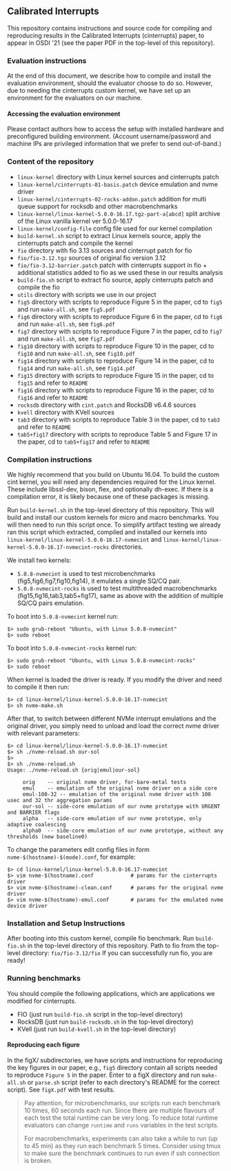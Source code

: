 ## Calibrated Interrupts
This repository contains instructions and source code for compiling and
reproducing results in the Calibrated Interrupts (cinterrupts) paper,
to appear in OSDI '21 (see the paper PDF in the top-level of this repository).

### Evaluation instructions
At the end of this document, we describe how to compile and install
the evaluation environment, should the evaluator choose to do so.
However, due to needing the cinterrupts custom kernel, we have set up
an environment for the evaluators on our machine.

#### Accessing the evaluation environment
Please contact authors how to access the setup with installed hardware and preconfigured building environment.
(Account username/password and machine IPs are privileged information that we prefer to send out-of-band.)

### Content of the repository
* `linux-kernel` directory with Linux kernel sources and cinterrupts patch
* `linux-kernel/cinterrupts-01-basis.patch` device emulation and nvme driver
* `linux-kernel/cinterrupts-02-rocks-addon.patch` addition for multi queue support for rocksdb and other macrobenchmarks
* `linux-kernel/linux-kernel-5.0.0-16.17.tgz-part-a[abcd]` split archive of the Linux vanilla kernel ver 5.0.0-16.17
* `linux-kernel/config-file` config file used for our kernel compilation
* `build-kernel.sh` script to extract Linux kernels source, apply the cinterrupts patch and compile the kernel
* `fio` directory with fio 3.13 sources and cinterrupt patch for fio
* `fio/fio-3.12.tgz` sources of original fio version 3.12
* `fio/fio-3.12-barrier.patch` patch with cinterrupts support in fio + additional statistics added to fio as we used these in our results analysis
* `build-fio.sh` script to extract fio source, apply cinterrupts patch and compile the fio
* `utils` directory with scripts we use in our project
* `fig5` directory with scripts to reproduce Figure 5 in the paper, cd to `fig5` and run `make-all.sh`, see `fig5.pdf`
* `fig6` directory with scripts to reproduce Figure 6 in the paper, cd to `fig6` and run `make-all.sh`, see `fig6.pdf`
* `fig7` directory with scripts to reproduce Figure 7 in the paper, cd to `fig7` and run `make-all.sh`, see `fig7.pdf`
* `fig10` directory with scripts to reproduce Figure 10 in the paper, cd to `fig10` and run `make-all.sh`, see `fig10.pdf`
* `fig14` directory with scripts to reproduce Figure 14 in the paper, cd to `fig14` and run `make-all.sh`, see `fig14.pdf`
* `fig15` directory with scripts to reproduce Figure 15 in the paper, cd to `fig15` and refer to `README`
* `fig16` directory with scripts to reproduce Figure 16 in the paper, cd to `fig16` and refer to `README`
* `rocksdb` directory with `cint.patch` and RocksDB v6.4.6 sources
* `kvell` directory with KVell sources
* `tab3` directory with scripts to reproduce Table 3 in the paper, cd to `tab3` and refer to `README`
* `tab5+fig17` directory with scripts to reproduce Table 5 and Figure 17 in the paper, cd to `tab5+fig17` and refer to `README`


### Compilation instructions
We highly recommend that you build on Ubuntu 16.04.
To build the custom cint kernel, you will need any dependencies
required for the Linux kernel. These include libssl-dev, bison,
flex, and optionally dh-exec. If there is a compilation error,
it is likely because one of these packages is missing.

Run `build-kernel.sh` in the top-level directory of this repository.
This will build and install our custom kernels for micro and macro
benchmarks. You will then need to run this script once. To simplify artifact
testing we already ran this script which extracted, compiled and installed
our kernels into `linux-kernel/linux-kernel-5.0.0-16.17-nvmecint` and
`linux-kernel/linux-kernel-5.0.0-16.17-nvmecint-rocks` directories.

We install two kernels:
* `5.0.8-nvmecint` is used to test microbenchmarks (fig5,fig6,fig7,fig10,fig14), it emulates a single SQ/CQ pair.
* `5.0.8-nvmecint-rocks` is used to test multithreaded macrobenchmarks (fig15,fig16,tab3,tab5+fig17),
   same as above with the addition of multiple SQ/CQ pairs emulation.

To boot into `5.0.8-nvmecint` kernel run:
```
$> sudo grub-reboot "Ubuntu, with Linux 5.0.8-nvmecint"
$> sudo reboot
```
To boot into `5.0.8-nvmecint-rocks` kernel run:
```
$> sudo grub-reboot "Ubuntu, with Linux 5.0.8-nvmecint-rocks"
$> sudo reboot
```


When kernel is loaded the driver is ready. If you modify the driver and
need to compile it then run:

```
$> cd linux-kernel/linux-kernel-5.0.0-16.17-nvmecint
$> sh nvme-make.sh

```

After that, to switch between different NVMe interrupt emulations and
the original driver, you simply need to unload and load the correct
nvme driver with relevant parameters:

```
$> cd linux-kernel/linux-kernel-5.0.0-16.17-nvmecint
$> sh ./nvme-reload.sh our-sol
$>
$> sh ./nvme-reload.sh
Usage: ./nvme-reload.sh {orig|emul|our-sol}

     orig    -- original nvme driver, for-bare-metal tests
     emul    -- emulation of the original nvme driver on a side core
     emul-100-32 -- emulation of the original nvme driver with 100 usec and 32 thr aggregation params
     our-sol -- side-core emulation of our nvme prototype with URGENT and BARRIER flags
     alpha   -- side-core emulation of our nvme prototype, only adaptive coalescing
     alpha0  -- side-core emulation of our nvme prototype, without any thresholds (new baseline0)
```

To change the parameters edit config files in form `nvme-$(hostname)-$(mode).conf`, for example:

```
$> cd linux-kernel/linux-kernel-5.0.0-16.17-nvmecint
$> vim nvme-$(hostname).conf            # params for the cinterrupts driver
$> vim nvme-$(hostname)-clean.conf      # params for the original nvme driver
$> vim nvme-$(hostname)-emul.conf       # params for the emulated nvme device driver

```


### Installation and Setup Instructions
After booting into this custom kernel, compile fio benchmark.
Run `build-fio.sh` in the top-level directory of this repository.
Path to fio from the top-level directory: `fio/fio-3.12/fio`
If you can successfully run fio, you are ready!

[//]: # (Now you can run the following experiments:)
[//]: # (TODO: decribe each experiment)

### Running benchmarks
You should compile the following applications,
which are applications we modified for cinterrupts.

- FIO (just run `build-fio.sh` script in the top-level directory)
- RocksDB (just run `build-rocksdb.sh` in the top-level directory)
- KVell (just run `build-kvell.sh` in the top-level directory)

#### Reproducing each figure
In the figX/ subdirectories, we have scripts and instructions for
reproducing the key figures in our paper, e.g., `fig5` directory
contain all scripts needed to reproduce `Figure 5` in the paper.
Enter to a figX directory and run `make-all.sh` or `parse.sh` script (refer to
each directory's README for the correct script).
See `figX.pdf` with test results.

> Pay attention, for microbenchmarks,
> our scripts run each benchmark 10 times, 60 seconds each run.
> Since there are multiple flavours of each test the total runtime
> can be very long. To reduce total runtime evaluators can
> change `runtime` and `runs` variables in the test scripts.
>
> For macrobenchmarks, experiments can also take a while to run (up to 45 min)
> as they run each benchmark 5 times. Consider using tmux to
> make sure the benchmark continues to run even if ssh connection is broken.

